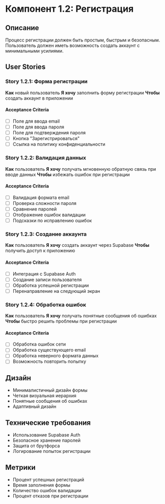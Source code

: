 # Компонент 1.2: Регистрация

## Описание
Процесс регистрации должен быть простым, быстрым и безопасным. Пользователь должен иметь возможность создать аккаунт с минимальными усилиями.

## User Stories

### Story 1.2.1: Форма регистрации
**Как** новый пользователь
**Я хочу** заполнить форму регистрации
**Чтобы** создать аккаунт в приложении

#### Acceptance Criteria
- [ ] Поле для ввода email
- [ ] Поле для ввода пароля
- [ ] Поле для подтверждения пароля
- [ ] Кнопка "Зарегистрироваться"
- [ ] Ссылка на политику конфиденциальности

### Story 1.2.2: Валидация данных
**Как** пользователь
**Я хочу** получать мгновенную обратную связь при вводе данных
**Чтобы** избежать ошибок при регистрации

#### Acceptance Criteria
- [ ] Валидация формата email
- [ ] Проверка сложности пароля
- [ ] Сравнение паролей
- [ ] Отображение ошибок валидации
- [ ] Подсказки по исправлению ошибок

### Story 1.2.3: Создание аккаунта
**Как** пользователь
**Я хочу** создать аккаунт через Supabase
**Чтобы** получить доступ к приложению

#### Acceptance Criteria
- [ ] Интеграция с Supabase Auth
- [ ] Создание записи пользователя
- [ ] Обработка успешной регистрации
- [ ] Перенаправление на следующий экран

### Story 1.2.4: Обработка ошибок
**Как** пользователь
**Я хочу** получать понятные сообщения об ошибках
**Чтобы** быстро решить проблемы при регистрации

#### Acceptance Criteria
- [ ] Обработка ошибок сети
- [ ] Обработка существующего email
- [ ] Обработка неверного формата данных
- [ ] Возможность повторить попытку

## Дизайн
- Минималистичный дизайн формы
- Четкая визуальная иерархия
- Понятные сообщения об ошибках
- Адаптивный дизайн

## Технические требования
- Использование Supabase Auth
- Безопасное хранение паролей
- Защита от брутфорса
- Логирование попыток регистрации

## Метрики
- Процент успешных регистраций
- Время заполнения формы
- Количество ошибок валидации
- Процент отказов при регистрации 